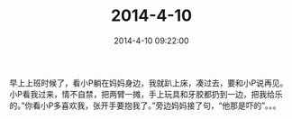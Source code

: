 ﻿---
title: "2014-4-10"
date: 2014-4-10 09:22:00
tags:
categories: 爸爸
---
早上上班时候了，看小P躺在妈妈身边，我就趴上床，凑过去，要和小P说再见。小P看我过来，情不自禁，把两臂一摊，手上玩具和牙胶都扔到一边，把我给乐的。”你看小P多喜欢我，张开手要抱我了。”旁边妈妈接了句，“他那是吓的”。。。